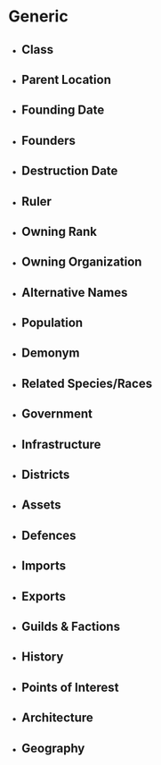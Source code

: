# Generic
- **Class**
	- 
- **Parent Location**
	- 
- **Founding Date**
	- 
- **Founders**
	- 
- **Destruction Date**
	- 
- **Ruler**
	- 
- **Owning Rank**
	- 
- **Owning Organization**
	- 
- **Alternative Names**
	- 
- **Population**
	- 
- **Demonym**
	- 
- **Related Species/Races**
	- 
- **Government**
	- 
- **Infrastructure**
	- 
- **Districts**
	- 
- **Assets**
	- 
- **Defences**
	- 
- **Imports**
	- 
- **Exports**
	- 
- **Guilds & Factions**
	- 
- **History**
	- 
- **Points of Interest**
	- 
- **Architecture**
	- 
- **Geography**
	- 
